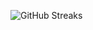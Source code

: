 ![GitHub Streaks](https://github-streaks-mqc9.onrender.com/streak/happilli/image?theme=midnight&cache_bust=1743406898&lang=ja)
